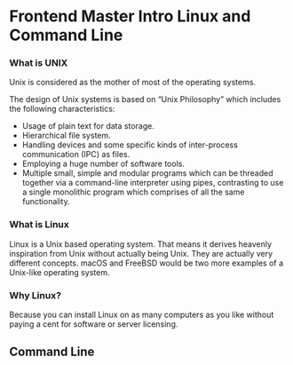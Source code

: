 # Frontend Master Intro Linux and Command Line

### What is UNIX
Unix is considered as the mother of most of the operating systems.

The design of Unix systems is based on “Unix Philosophy” which includes the following characteristics:

- Usage of plain text for data storage.
- Hierarchical file system.
- Handling devices and some specific kinds of inter-process communication (IPC) as files.
- Employing a huge number of software tools.
- Multiple small, simple and modular programs which can be threaded together via a command-line interpreter using pipes, contrasting to use a single monolithic program which comprises of all the same functionality.
### What is Linux
Linux is a Unix based operating system. That means it derives heavenly inspiration from Unix without actually being Unix. They are actually very different concepts. macOS and FreeBSD would be two more examples of a Unix-like operating system.

### Why Linux?
Because you can install Linux on as many computers as you like without paying a cent for software or server licensing.

## Command Line
